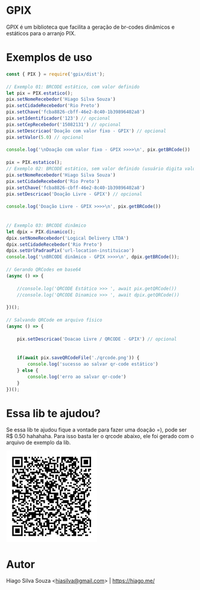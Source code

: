 # GPIX

GPIX é um biblioteca que facilita a geração de br-codes dinâmicos e estáticos para o arranjo PIX.

# Exemplos de uso

```javascript
const { PIX } = require('gpix/dist');

// Exemplo 01: BRCODE estático, com valor definido
let pix = PIX.estatico();
pix.setNomeRecebedor('Hiago Silva Souza')
pix.setCidadeRecebedor('Rio Preto')
pix.setChave('fcba8826-cbff-46e2-8c40-1b39896402a8')
pix.setIdentificador('123') // opcional
pix.setCepRecebedor('15082131') // opcional
pix.setDescricao('Doação com valor fixo - GPIX') // opcional
pix.setValor(5.0) // opcional

console.log('\nDoação com valor fixo - GPIX >>>>\n', pix.getBRCode())

pix = PIX.estatico();
// Exemplo 02: BRCODE estático, sem valor definido (usuário digita valor) e o identificador definido é 123
pix.setNomeRecebedor('Hiago Silva Souza')
pix.setCidadeRecebedor('Rio Preto')
pix.setChave('fcba8826-cbff-46e2-8c40-1b39896402a8')
pix.setDescricao('Doação Livre - GPIX') // opcional

console.log('Doação Livre - GPIX >>>>\n', pix.getBRCode())


// Exemplo 03: BRCODE dinâmico
let dpix = PIX.dinamico();
dpix.setNomeRecebedor('Logical Delivery LTDA')
dpix.setCidadeRecebedor('Rio Preto')
dpix.setUrlPadraoPix('url-location-instituicao')
console.log('\nBRCODE dinâmico - GPIX >>>>\n', dpix.getBRCode());

// Gerando QRCodes em base64
(async () => {

    //console.log('QRCODE Estático >>> ', await pix.getQRCode())
    //console.log('QRCODE Dinamico >>> ', await dpix.getQRCode())

})();

// Salvando QRCode em arquivo físico
(async () => {

    pix.setDescricao('Doacao Livre / QRCODE - GPIX') // opcional


    if(await pix.saveQRCodeFile('./qrcode.png')) {
        console.log('sucesso ao salvar qr-code estático')
    } else {
        console.log('erro ao salvar qr-code')
    }
})();
```

# Essa lib te ajudou?

Se essa lib te ajudou fique a vontade para fazer uma doação =), pode ser R$ 0.50 hahahaha. Para isso basta ler o qrcode abaixo, ele foi gerado com o arquivo de exemplo da lib.

![QRCode Doação](https://github.com/hiagodotme/gpix/blob/main/qrcode.png?raw=true)


# Autor

Hiago Silva Souza <<hiasilva@gmail.com>> | https://hiago.me/